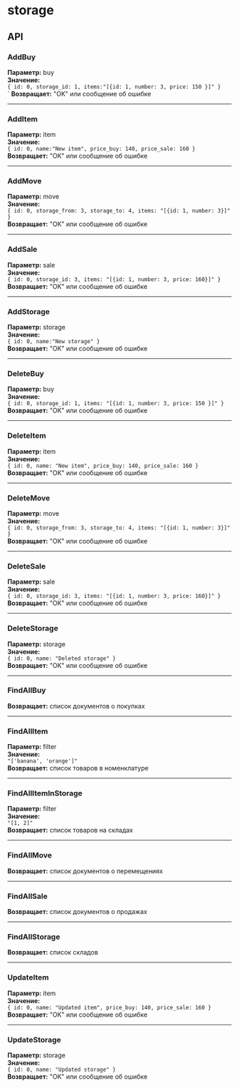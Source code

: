 # storage

## API

### AddBuy
__Параметр:__ buy <br>
__Значение:__ <br>
`{
	id: 0,
	storage_id: 1,
	items:"[{id: 1, number: 3, price: 150 }]"
}`<br>`
__Возвращает:__ "OK" или сообщение об ошибке <br>

***
### AddItem
__Параметр:__ item <br>
__Значение:__ <br>
`{
	id: 0,
	name:"New item",
	price_buy: 140,
	price_sale: 160
}`<br>
__Возвращает:__ "OK" или сообщение об ошибке <br>

***
### AddMove
__Параметр:__ move <br>
__Значение:__ <br>
`{
	id: 0,
	storage_from: 3,
	storage_to: 4,
	items: "[{id: 1, number: 3}]"
}`<br>
__Возвращает:__ "OK" или сообщение об ошибке <br>

***
### AddSale
__Параметр:__ sale <br>
__Значение:__ <br>
`{
	id: 0,
	storage_id: 3,
	items: "[{id: 1, number: 3, price: 160}]"
}`<br>
__Возвращает:__ "OK" или сообщение об ошибке <br>

***
### AddStorage
__Параметр:__ storage <br>
__Значение:__ <br>
`{
	id: 0,
	name:"New storage"
}`<br>
__Возвращает:__ "OK" или сообщение об ошибке <br>

***
### DeleteBuy
__Параметр:__ buy <br>
__Значение:__ <br>
`{
	id: 0,
	storage_id: 1,
	items: "[{id: 1, number: 3, price: 150 }]"
}`<br>
__Возвращает:__ "OK" или сообщение об ошибке <br>

***
### DeleteItem
__Параметр:__ item <br>
__Значение:__ <br>
`{
	id: 0,
	name: "New item",
	price_buy: 140,
	price_sale: 160
}`<br>
__Возвращает:__ "OK" или сообщение об ошибке <br>

***
### DeleteMove
__Параметр:__ move <br>
__Значение:__ <br>
`{
	id: 0,
	storage_from: 3,
	storage_to: 4,
	items: "[{id: 1, number: 3}]"
}`<br>
__Возвращает:__ "OK" или сообщение об ошибке <br>

***
### DeleteSale
__Параметр:__ sale <br>
__Значение:__ <br>
`{
	id: 0,
	storage_id: 3,
	items: "[{id: 1, number: 3, price: 160}]"
}`<br>
__Возвращает:__ "OK" или сообщение об ошибке <br>

***
### DeleteStorage
__Параметр:__ storage <br>
__Значение:__ <br>
`{
	id: 0,
	name: "Deleted storage"
}`<br>
__Возвращает:__ "OK" или сообщение об ошибке <br>

***
### FindAllBuy
__Возвращает:__ список документов о покупках <br>

***
### FindAllItem
__Параметр:__ filter <br>
__Значение:__ <br>
`"['banana', 'orange']"` <br>
__Возвращает:__ список товаров в номенклатуре <br>

***
### FindAllItemInStorage
__Параметр:__ filter <br>
__Значение:__ <br>
`"[1, 2]"` <br>
__Возвращает:__ список товаров на складах <br>

***
### FindAllMove
__Возвращает:__ список документов о перемещениях <br>

***
### FindAllSale
__Возвращает:__ список документов о продажах <br>

***
### FindAllStorage
__Возвращает:__ список складов <br>

***
### UpdateItem
__Параметр:__ item <br>
__Значение:__ <br>
`{
	id: 0,
	name: "Updated item",
	price_buy: 140,
	price_sale: 160
}`<br>
__Возвращает:__ "OK" или сообщение об ошибке <br>

***
### UpdateStorage
__Параметр:__ storage <br>
__Значение:__ <br>
`{
	id: 0,
	name: "Updated storage"
}`<br>
__Возвращает:__ "OK" или сообщение об ошибке <br>
